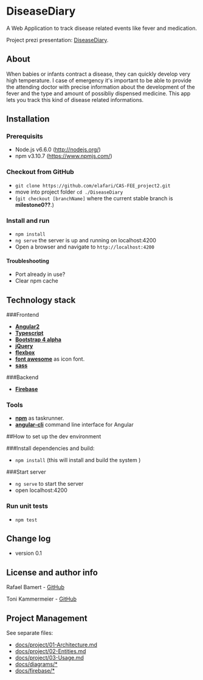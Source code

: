 # DiseaseDiary

A Web Application to track disease related events like fever and medication.

Project prezi presentation: [DiseaseDiary](https://prezi.com/hnrfd-o1veb3/disease-diary/).

## About
When babies or infants contract a disease, they can quickly develop very high temperature. I case of emergency it's important to be able to provide the attending doctor with precise information about the development of the fever and the type and amount of possibliy dispensed medicine. This app lets you track this kind of disease related informations.

## Installation
### Prerequisits
- Node.js v6.6.0 (http://nodejs.org/)
- npm v3.10.7 (https://www.npmjs.com/)

### Checkout from GitHub
- `git clone https://github.com/elafari/CAS-FEE_project2.git`
- move into project folder `cd ./DiseaseDiary`
- (`git checkout [branchName]` where the current stable branch is **milestone0??**.)

### Install and run

- `npm install`
- `ng serve` the server is up and running on localhost:4200
- Open a browser and navigate to `http://localhost:4200`

#### Troubleshooting
- Port already in use?
- Clear npm cache

## Technology stack
###Frontend
- [**Angular2**](https://angular.io/ "https://angular.io/")
- [**Typescript**](https://www.typescriptlang.org/ "https://www.typescriptlang.org/")
- [**Bootstrap 4 alpha**](https://v4-alpha.getbootstrap.com/ "https://v4-alpha.getbootstrap.com/")
- [**jQuery**](http://jquery.com "http://jquery.com/")
- [**flexbox**](http://v4-alpha.getbootstrap.com/layout/flexbox-grid/ "http://v4-alpha.getbootstrap.com/layout/flexbox-grid/")
- [**font awesome**](http://fortawesome.github.io/Font-Awesome/ "http://fortawesome.github.io/Font-Awesome/") as icon font.
- [**sass**](http://sass-lang.com/ "http://sass-lang.com/")

###Backend
- [**Firebase**](https://www.firebase.com/ "www.firebase.com/")

### Tools
- [**npm**](https://www.npmjs.org/ "https://www.npmjs.org/") as taskrunner.
- [**angular-cli**](https://cli.angular.io/ "https://cli.angular.io/") command line interface for Angular

##How to set up the dev environment

###Install dependencies and build:
- `npm install` (this will install and build the system )

###Start server
- `ng serve` to start the server
- open localhost:4200

### Run unit tests
- `npm test`

## Change log
- version 0.1

## License and author info

Rafael Bamert - [GitHub](https://github.com/elafari)

Toni Kammermeier - [GitHub](https://github.com/tonikam)

## Project Management
See separate files:

- [docs/project/01-Architecture.md](https://github.com/elafari/CAS-FEE_project2/blob/doc/docs/project/01-Architecture.md)
- [docs/project/02-Entities.md](https://github.com/elafari/CAS-FEE_project2/blob/doc/docs/project/02-Entities.md)
- [docs/project/03-Usage.md](https://github.com/elafari/CAS-FEE_project2/blob/doc/docs/project/03-Usage.md)
- [docs/diagrams/*](https://github.com/elafari/CAS-FEE_project2/blob/doc/docs/diagrams/)
- [docs/firebase/*](https://github.com/elafari/CAS-FEE_project2/blob/doc/docs/firebase/)


